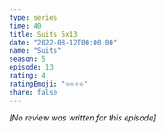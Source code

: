 ```yaml
---
type: series
time: 40
title: Suits 5x13
date: "2022-08-12T00:00:00"
name: "Suits"
season: 5
episode: 13
rating: 4
ratingEmoji: "⭐️⭐️⭐️⭐️"
share: false
---
```


*[No review was written for this episode]*